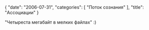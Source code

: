 {
   "date": "2006-07-31",
   "categories": [
      "Поток сознания"
   ],
   "title": "Ассоциации"
}

"Четыреста мегабайт в мелких файлах" :)
